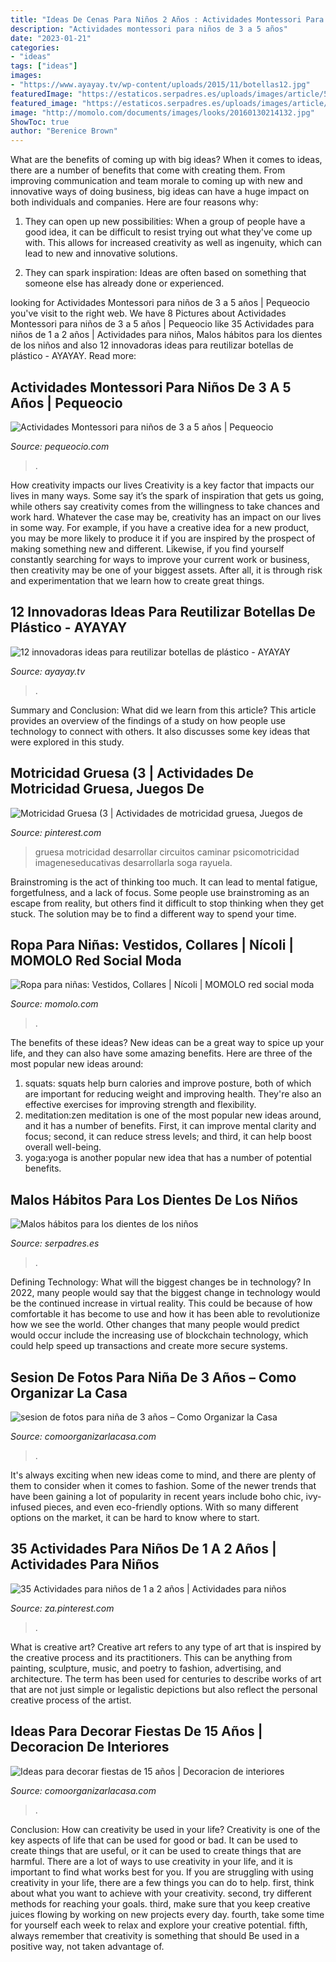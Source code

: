 ```yaml
---
title: "Ideas De Cenas Para Niños 2 Años : Actividades Montessori Para Niños De 3 A 5 Años"
description: "Actividades montessori para niños de 3 a 5 años"
date: "2023-01-21"
categories:
- "ideas"
tags: ["ideas"]
images:
- "https://www.ayayay.tv/wp-content/uploads/2015/11/botellas12.jpg"
featuredImage: "https://estaticos.serpadres.es/uploads/images/article/53db7276dce6174d2352882e/3-57266493832072151fb3249af8871176uniqueidcmcimage1.jpg"
featured_image: "https://estaticos.serpadres.es/uploads/images/article/53db7276dce6174d2352882e/3-57266493832072151fb3249af8871176uniqueidcmcimage1.jpg"
image: "http://momolo.com/documents/images/looks/20160130214132.jpg"
ShowToc: true
author: "Berenice Brown"
---
```



What are the benefits of coming up with big ideas?
When it comes to ideas, there are a number of benefits that come with creating them. From improving communication and team morale to coming up with new and innovative ways of doing business, big ideas can have a huge impact on both individuals and companies. Here are four reasons why: 
1. They can open up new possibilities: When a group of people have a good idea, it can be difficult to resist trying out what they've come up with. This allows for increased creativity as well as ingenuity, which can lead to new and innovative solutions. 

2. They can spark inspiration: Ideas are often based on something that someone else has already done or experienced.

	

		
looking for Actividades Montessori para niños de 3 a 5 años | Pequeocio you've visit to the right web. We have 8 Pictures about Actividades Montessori para niños de 3 a 5 años | Pequeocio like 35 Actividades para niños de 1 a 2 años | Actividades para niños, Malos hábitos para los dientes de los niños and also 12 innovadoras ideas para reutilizar botellas de plástico - AYAYAY. Read more:
		
    
## Actividades Montessori Para Niños De 3 A 5 Años | Pequeocio

<img loading=lazy src="https://www.pequeocio.com/wp-content/uploads/2016/07/actividades-montessori-3.jpg" onerror="this.onerror=null;this.src='https://tse1.mm.bing.net/th?id=OIP.po0A0j3tIPjO2PsUs43xDgHaE7&amp;pid=15.1';" alt="Actividades Montessori para niños de 3 a 5 años | Pequeocio">

_Source: pequeocio.com_

>. 

	

How creativity impacts our lives
Creativity is a key factor that impacts our lives in many ways. Some say it’s the spark of inspiration that gets us going, while others say creativity comes from the willingness to take chances and work hard. Whatever the case may be, creativity has an impact on our lives in some way. 
For example, if you have a creative idea for a new product, you may be more likely to produce it if you are inspired by the prospect of making something new and different. Likewise, if you find yourself constantly searching for ways to improve your current work or business, then creativity may be one of your biggest assets. After all, it is through risk and experimentation that we learn how to create great things.

    
## 12 Innovadoras Ideas Para Reutilizar Botellas De Plástico - AYAYAY

<img loading=lazy src="https://www.ayayay.tv/wp-content/uploads/2015/11/botellas12.jpg" onerror="this.onerror=null;this.src='https://tse4.mm.bing.net/th?id=OIP.txRkAClqiSdNIlnb48_ZUgHaEp&amp;pid=15.1';" alt="12 innovadoras ideas para reutilizar botellas de plástico - AYAYAY">

_Source: ayayay.tv_

>. 

	

Summary and Conclusion: What did we learn from this article?
This article provides an overview of the findings of a study on how people use technology to connect with others. It also discusses some key ideas that were explored in this study.

    
## Motricidad Gruesa (3 | Actividades De Motricidad Gruesa, Juegos De

<img loading=lazy src="https://i.pinimg.com/736x/60/8e/eb/608eeb81d6154da8dc15b358b04dabae.jpg" onerror="this.onerror=null;this.src='https://tse2.mm.bing.net/th?id=OIP.URWs4c_5P745eCTAuq11dQHaFj&amp;pid=15.1';" alt="Motricidad Gruesa (3 | Actividades de motricidad gruesa, Juegos de">

_Source: pinterest.com_

>gruesa motricidad desarrollar circuitos caminar psicomotricidad imageneseducativas desarrollarla soga rayuela. 

	

Brainstroming is the act of thinking too much. It can lead to mental fatigue, forgetfulness, and a lack of focus. Some people use brainstroming as an escape from reality, but others find it difficult to stop thinking when they get stuck. The solution may be to find a different way to spend your time.

    
## Ropa Para Niñas: Vestidos, Collares | Nícoli | MOMOLO Red Social Moda

<img loading=lazy src="http://momolo.com/documents/images/looks/20160130214132.jpg" onerror="this.onerror=null;this.src='https://tse4.mm.bing.net/th?id=OIP.Qb9kHoLMq3UJtQd45MtJgwHaLI&amp;pid=15.1';" alt="Ropa para niñas: Vestidos, Collares | Nícoli | MOMOLO red social moda">

_Source: momolo.com_

>. 

	

The benefits of these ideas?
New ideas can be a great way to spice up your life, and they can also have some amazing benefits. Here are three of the most popular new ideas around: 
1. squats: squats help burn calories and improve posture, both of which are important for reducing weight and improving health. They're also an effective exercises for improving strength and flexibility. 
2. meditation:zen meditation is one of the most popular new ideas around, and it has a number of benefits. First, it can improve mental clarity and focus; second, it can reduce stress levels; and third, it can help boost overall well-being. 
3. yoga:yoga is another popular new idea that has a number of potential benefits.

    
## Malos Hábitos Para Los Dientes De Los Niños

<img loading=lazy src="https://estaticos.serpadres.es/uploads/images/article/53db7276dce6174d2352882e/3-57266493832072151fb3249af8871176uniqueidcmcimage1.jpg" onerror="this.onerror=null;this.src='https://tse1.mm.bing.net/th?id=OIP.Bg4LHv3Zo1RAeCU6mQ5LmAHaFj&amp;pid=15.1';" alt="Malos hábitos para los dientes de los niños">

_Source: serpadres.es_

>. 

	

Defining Technology: What will the biggest changes be in technology?
In 2022, many people would say that the biggest change in technology would be the continued increase in virtual reality. This could be because of how comfortable it has become to use and how it has been able to revolutionize how we see the world. Other changes that many people would predict would occur include the increasing use of blockchain technology, which could help speed up transactions and create more secure systems.

    
## Sesion De Fotos Para Niña De 3 Años – Como Organizar La Casa

<img loading=lazy src="https://comoorganizarlacasa.com/wp-content/uploads/2018/06/sesion-de-fotos-para-nina-de-3-anos-3.jpg" onerror="this.onerror=null;this.src='https://tse1.mm.bing.net/th?id=OIP.FXGkrWRwE-pa8S5tZefEnAHaLG&amp;pid=15.1';" alt="sesion de fotos para niña de 3 años – Como Organizar la Casa">

_Source: comoorganizarlacasa.com_

>. 

	

It's always exciting when new ideas come to mind, and there are plenty of them to consider when it comes to fashion. Some of the newer trends that have been gaining a lot of popularity in recent years include boho chic, ivy-infused pieces, and even eco-friendly options. With so many different options on the market, it can be hard to know where to start.

    
## 35 Actividades Para Niños De 1 A 2 Años | Actividades Para Niños

<img loading=lazy src="https://i.pinimg.com/736x/66/89/3c/66893cabe2ebc8dc5a1ab0a99de254e7.jpg" onerror="this.onerror=null;this.src='https://tse1.mm.bing.net/th?id=OIP.vMkKgC2xOPYB5OF0AJ_mdgHaPE&amp;pid=15.1';" alt="35 Actividades para niños de 1 a 2 años | Actividades para niños">

_Source: za.pinterest.com_

>. 

	

What is creative art?
Creative art refers to any type of art that is inspired by the creative process and its practitioners. This can be anything from painting, sculpture, music, and poetry to fashion, advertising, and architecture. The term has been used for centuries to describe works of art that are not just simple or legalistic depictions but also reflect the personal creative process of the artist.

    
## Ideas Para Decorar Fiestas De 15 Años | Decoracion De Interiores

<img loading=lazy src="http://comoorganizarlacasa.com/wp-content/uploads/2018/03/ideas-para-decorar-fiestas-de-15-anos-6.jpg" onerror="this.onerror=null;this.src='https://tse3.mm.bing.net/th?id=OIP.MBSpEMnBICRFm43be6XUmQHaNk&amp;pid=15.1';" alt="Ideas para decorar fiestas de 15 años | Decoracion de interiores">

_Source: comoorganizarlacasa.com_

>. 

	

Conclusion: How can creativity be used in your life?
Creativity is one of the key aspects of life that can be used for good or bad. It can be used to create things that are useful, or it can be used to create things that are harmful. There are a lot of ways to use creativity in your life, and it is important to find what works best for you. If you are struggling with using creativity in your life, there are a few things you can do to help. first, think about what you want to achieve with your creativity. second, try different methods for reaching your goals. third, make sure that you keep creative juices flowing by working on new projects every day. fourth, take some time for yourself each week to relax and explore your creative potential. fifth, always remember that creativity is something that should Be used in a positive way, not taken advantage of.


